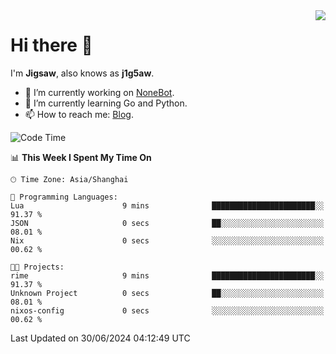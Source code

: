 <a href="#">
  <img align="right" src="https://github-readme-stats.vercel.app/api?username=j1g5awi&count_private=true&show_icons=true&title_color=80070B&text_color=B3B3B3&bg_color=212121&icon_color=80070B" />
</a>

# Hi there 👋

I'm **Jigsaw**, also knows as **j1g5aw**.

- 🔭 I’m currently working on [NoneBot](https://github.com/nonebot).
- 🌱 I’m currently learning Go and Python.
- 📫 How to reach me: [Blog](https://blog.maddestroyer.xyz/).

<!--START_SECTION:waka-->
![Code Time](http://img.shields.io/badge/Code%20Time-1%2C491%20hrs%2050%20mins-blue)

📊 **This Week I Spent My Time On** 

```text
🕑︎ Time Zone: Asia/Shanghai

💬 Programming Languages: 
Lua                      9 mins              ███████████████████████░░   91.37 % 
JSON                     0 secs              ██░░░░░░░░░░░░░░░░░░░░░░░   08.01 % 
Nix                      0 secs              ░░░░░░░░░░░░░░░░░░░░░░░░░   00.62 % 

🐱‍💻 Projects: 
rime                     9 mins              ███████████████████████░░   91.37 % 
Unknown Project          0 secs              ██░░░░░░░░░░░░░░░░░░░░░░░   08.01 % 
nixos-config             0 secs              ░░░░░░░░░░░░░░░░░░░░░░░░░   00.62 % 
```


 Last Updated on 30/06/2024 04:12:49 UTC
<!--END_SECTION:waka-->
